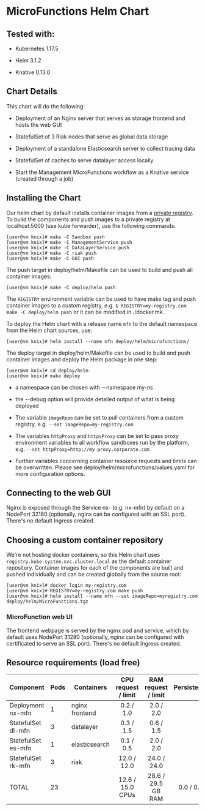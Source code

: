 <!--
   Copyright 2020 The KNIX Authors

   Licensed under the Apache License, Version 2.0 (the "License");
   you may not use this file except in compliance with the License.
   You may obtain a copy of the License at

       http://www.apache.org/licenses/LICENSE-2.0

   Unless required by applicable law or agreed to in writing, software
   distributed under the License is distributed on an "AS IS" BASIS,
   WITHOUT WARRANTIES OR CONDITIONS OF ANY KIND, either express or implied.
   See the License for the specific language governing permissions and
   limitations under the License.
-->
# MicroFunctions Helm Chart

## Tested with:

* Kubernetes 1.17.5

* Helm 3.1.2

* Knative 0.13.0

## Chart Details

This chart will do the following:

* Deployment of an Nginx server that serves as storage frontend and hosts the web GUI

* StatefulSet of 3 Riak nodes that serve as global data storage

* Deployment of a standalone Elasticsearch server to collect tracing data

* StatefulSet of caches to serve datalayer access locally

* Start the Management MicroFunctions workflow as a Knative service (created through a job)

## Installing the Chart

Our helm chart by default installs container images from a [private registry](https://github.com/kubernetes-sigs/kubespray/tree/master/roles/kubernetes-apps/registry). To build the components and push images to a private registry at localhost:5000 (use kube forwarder), use the following commands:
```
[user@vm knix]# make -C Sandbox push
[user@vm knix]# make -C ManagementService push
[user@vm knix]# make -C DataLayerService push
[user@vm knix]# make -C riak push
[user@vm knix]# make -C GUI push
```

The push target in deploy/helm/Makefile can be used to build and push all container images:
```
[user@vm knix]# make -C deploy/helm push
```

The `REGISTRY` environment variable can be used to have make tag and push container images to a custom registry, e.g. `$ REGISTRY=my-registry.com make -C deploy/helm push` or it can be modified in ./docker.mk.

To deploy the Helm chart with a release name `mfn` to the default namespace from the Helm chart sources, use:
```
[user@vm knix]# helm install --name mfn deploy/helm/microfunctions/
```

The deploy target in deploy/helm/Makefile can be used to build and push container images and deploy the Helm package in one step:
```
[user@vm knix]# cd deploy/helm
[user@vm knix]# make deploy
```

* a namespace can be chosen with --namespace my-ns

* the --debug option will provide detailed output of what is being deployed

* The variable `imageRepo` can be set to pull containers from a custom registry, e.g. `--set imageRepo=my-registry.com`

* The variables `httpProxy` and `httpsProxy` can be set to pass proxy environment variables to all workflow sandboxes run by the platform, e.g. `--set httpProxy=http://my-proxy.corporate.com`

* Further variables concerning container resource requests and limits can be overwritten. Please see deploy/helm/microfunctions/values.yaml for more configuration options. 

## Connecting to the web GUI

Nginx is exposed through the Service nx-<deployment name> (e.g. nx-mfn) by default on a NodePort 32180 (optionally, nginx can be configured with an SSL port).
There's no default Ingress created.

## Choosing a custom container repository

We're not hosting docker containers, so this Helm chart uses `registry.kube-system.svc.cluster.local` as the default container repository. Container images for each of the components are built and pushed individually and can be created globally from the source root:

```
[user@vm knix]# docker login my-registry.com
[user@vm knix]# REGISTRY=my-registry.com make push
[user@vm knix]# helm install --name mfn --set imageRepo=myregistry.com deploy/helm/MicroFunctions.tgz
```

### MicroFunction web UI

The frontend webpage is served by the nginx pod and service, which by default uses NodePort 31280 (optionally, nginx can be configured with certificated to serve an SSL port).
There's no default Ingress created.

## Resource requirements (load free)

| Component          | Pods | Containers        | CPU<br>request / limit | RAM<br>request / limit | PersistentVolume       |
| ------------------ | ---- | ----------------- |:----------------------:|:----------------------:| ----------------------:|
| Deployment nx-mfn  |    1 | nginx<br>frontend |    0.2 /   1.0         |    2.0 /   2.0         |    0.0 /   0.0         | 
| StatefulSet dl-mfn |    3 | datalayer         |    0.3 /   1.5         |    0.6 /   1.5         |    0.0 /   0.0         | 
| StatefulSet es-mfn |    1 | elasticsearch     |    0.1 /   0.5         |    2.0 /   2.0         |    0.0 /   0.0         | 
| StatefulSet rk-mfn |    3 | riak              |   12.0 /  12.0         |   24.0 /  24.0         |    0.0 /   0.0         | 
| TOTAL              |   23 |                   |   12.6 /  15.0 CPUs    |   28.6 /  29.5 GB RAM  |    0.0 /   0.0 GB disk |